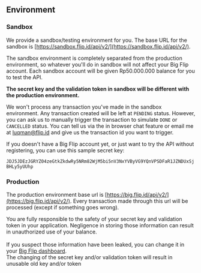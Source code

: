 ## Environment

### Sandbox

We provide a sandbox/testing environment for you. The base URL for the sandbox is [https://sandbox.flip.id/api/v2/](https://sandbox.flip.id/api/v2/).

The sandbox environment is completely separated from the production environment, so whatever you'll do in sandbox will not affect your Big Flip account. Each sandbox account will be given Rp50.000.000 balance for you to test the API.

**The secret key and the validation token in sandbox will be different with the production environment.**

We won't process any transaction you've made in the sandbox environment. Any transaction created will be left at `PENDING` status. However, you can ask us to manually trigger the transaction to simulate `DONE` or `CANCELLED` status. You can tell us via the in browser chat feature or email me at luqman@flip.id and give us the transaction id you want to trigger.

If you doesn't have a Big Flip account yet, or just want to try the API without registering, you can use this sample secret key:

`JDJ5JDEzJGRYZ04zeGtkZkdwRy5NRm82WjM5bi5nV3NxYVByVG9YQnVPSDFaR1JZNDUxSjBHLy5yUUhp`

### Production

The production environment base url is [https://big.flip.id/api/v2/](https://big.flip.id/api/v2/). Every transaction made through this url will be processed (except if something goes wrong).

<aside class="warning">You are fully responsible to the safety of your secret key and validation token in your application. Negligence in storing those information can result in unauthorized use of your balance.<br><br>
If you suspect those information have been leaked, you can change it in your <a href="https://big.flip.id/api-info" target="_blank">Big Flip dashboard</a>.
</aside>
<aside class="notice">The changing of the secret key and/or validation token will result in unusable old key and/or token</aside>
